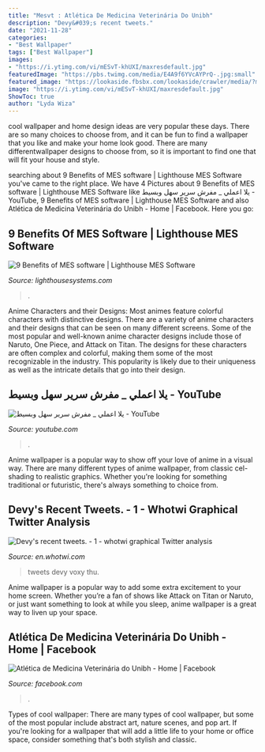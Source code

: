 ```yaml
---
title: "Mesvt : Atlética De Medicina Veterinária Do Unibh"
description: "Devy&#039;s recent tweets."
date: "2021-11-28"
categories:
- "Best Wallpaper"
tags: ["Best Wallpaper"]
images:
- "https://i.ytimg.com/vi/mESvT-khUXI/maxresdefault.jpg"
featuredImage: "https://pbs.twimg.com/media/E4A9f6YVcAYPrQ-.jpg:small"
featured_image: "https://lookaside.fbsbx.com/lookaside/crawler/media/?media_id=508928216252218"
image: "https://i.ytimg.com/vi/mESvT-khUXI/maxresdefault.jpg"
ShowToc: true
author: "Lyda Wiza"
---
```



cool wallpaper and home design ideas are very popular these days. There are so many choices to choose from, and it can be fun to find a wallpaper that you like and make your home look good. There are many differentwallpaper designs to choose from, so it is important to find one that will fit your house and style.

	

		
searching about 9 Benefits of MES software | Lighthouse MES Software you've came to the right place. We have 4 Pictures about 9 Benefits of MES software | Lighthouse MES Software like يلا اعملي _ مفرش سرير سهل وبسيط - YouTube, 9 Benefits of MES software | Lighthouse MES Software and also Atlética de Medicina Veterinária do Unibh - Home | Facebook. Here you go:
		
    
## 9 Benefits Of MES Software | Lighthouse MES Software

<img loading=lazy src="https://www.lighthousesystems.com/sites/default/files/styles/colorbox_960w/public/520084018_800x500.png?itok=byDH9kCx" onerror="this.onerror=null;this.src='https://tse3.mm.bing.net/th?id=OIP.gWLfp-_UBQQ-X4R0SH-8mAHaEo&amp;pid=15.1';" alt="9 Benefits of MES software | Lighthouse MES Software">

_Source: lighthousesystems.com_

>. 

	

Anime Characters and their Designs: Most animes feature colorful characters with distinctive designs.
There are a variety of anime characters and their designs that can be seen on many different screens. Some of the most popular and well-known anime character designs include those of Naruto, One Piece, and Attack on Titan. The designs for these characters are often complex and colorful, making them some of the most recognizable in the industry. This popularity is likely due to their uniqueness as well as the intricate details that go into their design.

    
## يلا اعملي _ مفرش سرير سهل وبسيط - YouTube

<img loading=lazy src="https://i.ytimg.com/vi/mESvT-khUXI/maxresdefault.jpg" onerror="this.onerror=null;this.src='https://tse4.mm.bing.net/th?id=OIP.TGa1iJV1RAC1ho0-2jCttwHaEK&amp;pid=15.1';" alt="يلا اعملي _ مفرش سرير سهل وبسيط - YouTube">

_Source: youtube.com_

>. 

	

Anime wallpaper is a popular way to show off your love of anime in a visual way. There are many different types of anime wallpaper, from classic cel-shading to realistic graphics. Whether you're looking for something traditional or futuristic, there's always something to choice from.

    
## Devy&#039;s Recent Tweets. - 1 - Whotwi Graphical Twitter Analysis

<img loading=lazy src="https://pbs.twimg.com/media/E4A9f6YVcAYPrQ-.jpg:small" onerror="this.onerror=null;this.src='https://tse3.mm.bing.net/th?id=OIP.vlx2A8gbLy-MTV6488H6gQHaHa&amp;pid=15.1';" alt="Devy&#039;s recent tweets. - 1 - whotwi graphical Twitter analysis">

_Source: en.whotwi.com_

>tweets devy voxy thu. 

	

Anime wallpaper is a popular way to add some extra excitement to your home screen. Whether you’re a fan of shows like Attack on Titan or Naruto, or just want something to look at while you sleep, anime wallpaper is a great way to liven up your space.

    
## Atlética De Medicina Veterinária Do Unibh - Home | Facebook

<img loading=lazy src="https://lookaside.fbsbx.com/lookaside/crawler/media/?media_id=508928216252218" onerror="this.onerror=null;this.src='https://tse1.mm.bing.net/th?id=OIP.b0eMrQ95QV7lP2QemVzouAHaHa&amp;pid=15.1';" alt="Atlética de Medicina Veterinária do Unibh - Home | Facebook">

_Source: facebook.com_

>. 

	

Types of cool wallpaper:
There are many types of cool wallpaper, but some of the most popular include abstract art, nature scenes, and pop art. If you're looking for a wallpaper that will add a little life to your home or office space, consider something that's both stylish and classic.

